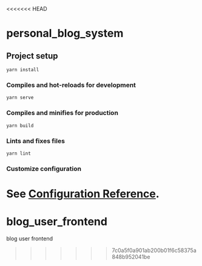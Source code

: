 <<<<<<< HEAD
# personal_blog_system

## Project setup
```
yarn install
```

### Compiles and hot-reloads for development
```
yarn serve
```

### Compiles and minifies for production
```
yarn build
```

### Lints and fixes files
```
yarn lint
```

### Customize configuration
See [Configuration Reference](https://cli.vuejs.org/config/).
=======
# blog_user_frontend
blog user frontend
>>>>>>> 7c0a5f0a901ab200b01f6c58375a848b952041be
